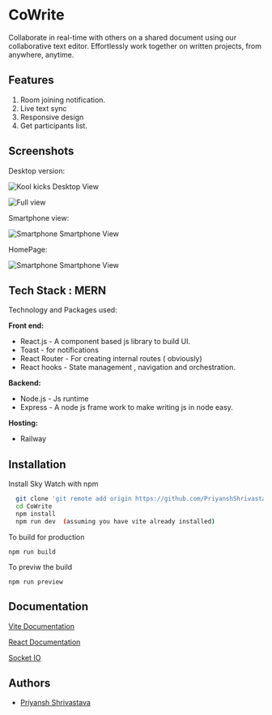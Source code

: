 
# CoWrite
Collaborate in real-time with others on a shared document using our collaborative text editor. Effortlessly work together on written projects, from anywhere, anytime.



## Features

1. Room joining notification.
2. Live text sync
3. Responsive design
4. Get participants list.


## Screenshots

Desktop version: 

![Kool kicks Desktop View](https://i.postimg.cc/x89N8H3Z/Screenshot-from-2023-04-05-01-26-45.png)

![Full view](https://i.postimg.cc/yxfxNGdJ/Screenshot-from-2023-04-05-01-27-46.png)



Smartphone view:

![Smartphone Smartphone View](https://i.postimg.cc/zB8GFNHb/Screenshot-from-2023-04-05-01-28-24.png)

HomePage:

![Smartphone Smartphone View](https://i.postimg.cc/Wztj51N3/Screenshot-from-2023-04-05-01-29-03.png)


## Tech Stack  : **MERN**

Technology and Packages used:

**Front end:**
- React.js - A component based js library to build UI.
- Toast - for notifications
- React Router - For creating internal routes ( obviously)
- React hooks - State management , navigation and orchestration.

**Backend:**
- Node.js - Js runtime
- Express - A node js frame work to make writing js in node easy.


**Hosting:**
- Railway


## Installation

Install Sky Watch with npm

```bash
  git clone 'git remote add origin https://github.com/PriyanshShrivastava/CoWrite.git'
  cd CoWrite
  npm install
  npm run dev  (assuming you have vite already installed)
```
To build for production

```
npm run build 

```
To previw the build
```
npm run preview 

```
## Documentation

[Vite Documentation](https://vitejs.dev/guide/)

[React Documentation](https://beta.reactjs.org/learn)

[Socket IO](https://socket.io/)
## Authors

- [Priyansh Shrivastava](https://www.github.com/PriyanshShrivastava)


